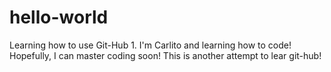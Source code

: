 # hello-world
Learning how to use Git-Hub 1.
I'm Carlito and learning how to code!
Hopefully, I can master coding soon!
This is another attempt to lear git-hub!

